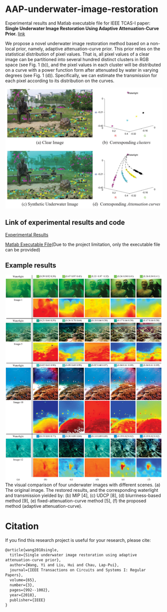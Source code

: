 # AAP-underwater-image-restoration
Experimental results and Matlab executable file for IEEE TCAS-I paper: **Single Underwater Image Restoration Using Adaptive Attenuation-Curve Prior.** [link](https://ieeexplore.ieee.org/abstract/document/8049307)

We propose a novel underwater image restoration method based on a non-local prior, namely, adaptive attenuation-curve prior. This prior relies on the statistical distribution of pixel values. That is, all pixel values of a clear image can be partitioned into several hundred distinct clusters in RGB space (see Fig. 1 (b)), and the pixel values in each cluster will be distributed on a curve with a power function form after attenuated by water in varying degrees (see Fig. 1 (d)). Specifically, we can estimate the transmission for each pixel according to its distribution on the curves.

<p align="center">
  <img src="Fig4.jpg" alt="drawing" width="600"/>
</p>


## Link of experimental results and code

[Experimental Results](https://drive.google.com/file/d/1KTdPS3Ih9_NOmHHA9QEZNn92lrvIS6rc/view?usp=sharing)

[Matlab Executable File](https://drive.google.com/file/d/1fypBfNu-k2thxFpfQa4hVyBCbJ9FMsTp/view?usp=sharing)(Due to the project limitation, only the executable file can be provided)

## Example results

![Fig. 2](./Fig8.jpg)
The visual comparison of four underwater images with different scenes. (a) The original image. The restored results, and the corresponding waterlight and transmission yielded by: (b) MIP [4], (c) UDCP [8], (d) blurriness-based method [9], (e) fixed-attenuation-curve method [5], (f) the proposed method (adaptive attenuation-curve).

# Citation
If you find this research project is useful for your research, please cite:
```
@article{wang2018single,
  title={Single underwater image restoration using adaptive attenuation-curve prior},
  author={Wang, Yi and Liu, Hui and Chau, Lap-Pui},
  journal={IEEE Transactions on Circuits and Systems I: Regular Papers},
  volume={65},
  number={3},
  pages={992--1002},
  year={2018},
  publisher={IEEE}
}
```
